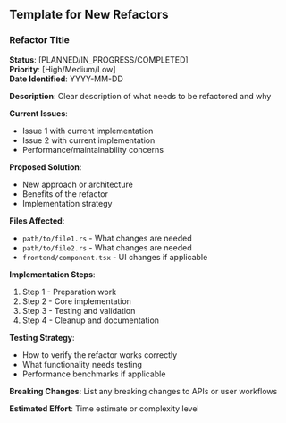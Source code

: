 ## Template for New Refactors

### Refactor Title

**Status**: [PLANNED/IN_PROGRESS/COMPLETED]  
**Priority**: [High/Medium/Low]  
**Date Identified**: YYYY-MM-DD

**Description**: Clear description of what needs to be refactored and why

**Current Issues**:

- Issue 1 with current implementation
- Issue 2 with current implementation
- Performance/maintainability concerns

**Proposed Solution**:

- New approach or architecture
- Benefits of the refactor
- Implementation strategy

**Files Affected**:

- `path/to/file1.rs` - What changes are needed
- `path/to/file2.rs` - What changes are needed
- `frontend/component.tsx` - UI changes if applicable

**Implementation Steps**:

1. Step 1 - Preparation work
2. Step 2 - Core implementation
3. Step 3 - Testing and validation
4. Step 4 - Cleanup and documentation

**Testing Strategy**:

- How to verify the refactor works correctly
- What functionality needs testing
- Performance benchmarks if applicable

**Breaking Changes**: List any breaking changes to APIs or user workflows

**Estimated Effort**: Time estimate or complexity level